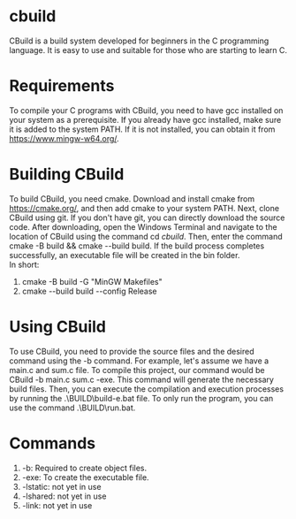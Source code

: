 # cbuild

CBuild is a build system developed for beginners in the C programming language. It is easy to use and suitable for those who are starting to learn C.

# Requirements

To compile your C programs with CBuild, you need to have gcc installed on your system as a prerequisite. If you already have gcc installed, make sure it is added to the system PATH. If it is not installed, you can obtain it from https://www.mingw-w64.org/.
# Building CBuild

To build CBuild, you need cmake. Download and install cmake from https://cmake.org/, and then add cmake to your system PATH. Next, clone CBuild using git. If you don't have git, you can directly download the source code. After downloading, open the Windows Terminal and navigate to the location of CBuild using the command cd _cbuild_. Then, enter the command cmake -B build && cmake --build build. If the build process completes successfully, an executable file will be created in the bin folder.<br/>
In short:
1. cmake -B build -G "MinGW Makefiles"
2. cmake --build build --config Release

# Using CBuild

To use CBuild, you need to provide the source files and the desired command using the -b command. For example, let's assume we have a main.c and sum.c file. To compile this project, our command would be CBuild -b main.c sum.c -exe. This command will generate the necessary build files. Then, you can execute the compilation and execution processes by running the .\BUILD\build-e.bat file. To only run the program, you can use the command .\BUILD\run.bat.

# Commands
1. -b:        Required to create object files.
2. -exe:      To create the executable file.
3. -lstatic:  not yet in use
4. -lshared:  not yet in use
5. -link:     not yet in use
